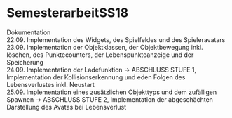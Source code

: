 # SemesterarbeitSS18 <br>
Dokumentation<br>
22.09. Implementation des Widgets, des Spielfeldes und des Spieleravatars<br>
23.09. Implementation der Objektklassen, der Objektbewegung inkl. löschen, des Punktecounters, der Lebenspunkteanzeige und der Speicherung<br>
24.09. Implementation der Ladefunktion -> ABSCHLUSS STUFE 1, Implementation der Kollisionserkennung und eden Folgen des Lebensverlustes inkl. Neustart<br>
25.09. Implementation eines zusätzlichen Objekttyps und dem zufälligen Spawnen -> ABSCHLUSS STUFE 2, Implementation der abgeschächten Darstellung des Avatas bei Lebensverlust<br>
